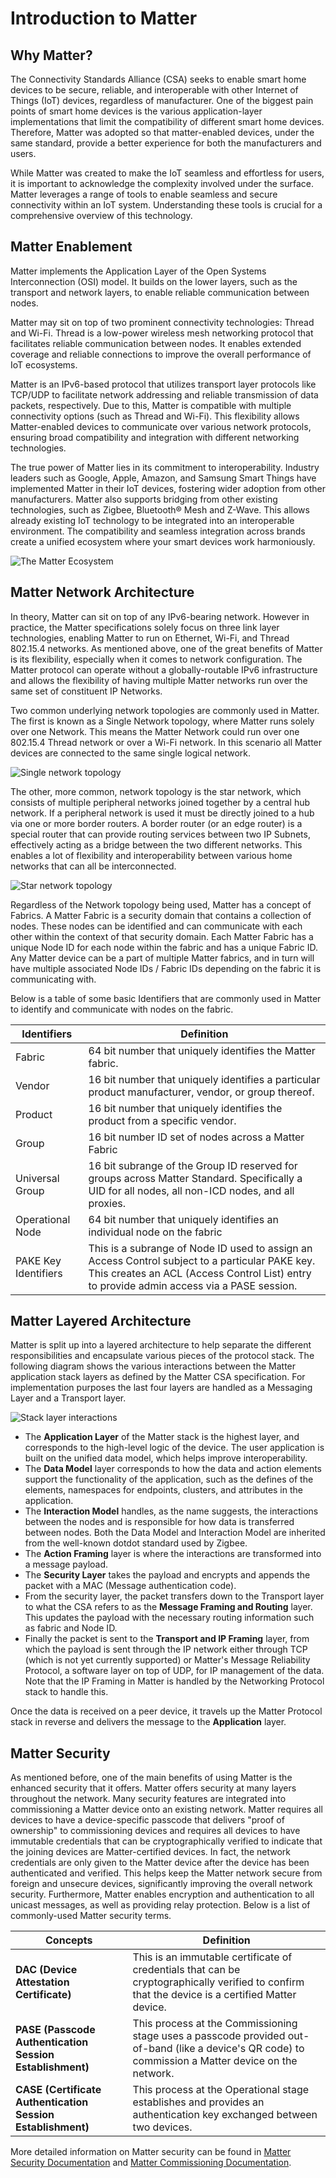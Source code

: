 # Introduction to Matter

## Why Matter?

The Connectivity Standards Alliance (CSA) seeks to enable smart home devices to be secure, reliable, and interoperable with other Internet of Things (IoT) devices, regardless of manufacturer. One of the biggest pain points of smart home devices is the various application-layer implementations that limit the compatibility of different smart home devices. Therefore, Matter was adopted so that matter-enabled devices, under the same standard, provide a better experience for both the manufacturers and users.

While Matter was created to make the IoT seamless and effortless for users, it is important to acknowledge the complexity involved under the surface. Matter leverages a range of tools to enable seamless and secure connectivity within an IoT system. Understanding these tools is crucial for a comprehensive overview of this technology.

## Matter Enablement

Matter implements the Application Layer of the Open Systems Interconnection (OSI) model. It builds on the lower layers, such as the transport and network layers, to enable reliable communication between nodes.

Matter may sit on top of two prominent connectivity technologies: Thread and Wi-Fi. Thread is a low-power wireless mesh networking protocol that facilitates reliable communication between nodes. It enables extended coverage and reliable connections to improve the overall performance of IoT ecosystems.

Matter is an IPv6-based protocol that utilizes transport layer protocols like TCP/UDP to facilitate network addressing and reliable transmission of data packets, respectively. Due to this, Matter is compatible with multiple connectivity options (such as Thread and Wi-Fi). This flexibility allows Matter-enabled devices to communicate over various network protocols, ensuring broad compatibility and integration with different networking technologies.

The true power of Matter lies in its commitment to interoperability. Industry leaders such as Google, Apple, Amazon, and Samsung Smart Things have implemented Matter in their IoT devices, fostering wider adoption from other manufacturers. Matter also supports bridging from other existing technologies, such as Zigbee, Bluetooth® Mesh and Z-Wave. This allows already existing IoT technology to be integrated into an interoperable environment. The compatibility and seamless integration across brands create a unified ecosystem where your smart devices work harmoniously.

![The Matter Ecosystem](resources/ecosystem.jpg)

## Matter Network Architecture

In theory, Matter can sit on top of any IPv6-bearing network. However in practice, the Matter specifications solely focus on three link layer technologies, enabling Matter to run on Ethernet, Wi-Fi, and Thread 802.15.4 networks. As mentioned above, one of the great benefits of Matter is its flexibility, especially when it comes to network configuration. The Matter protocol can operate without a globally-routable IPv6 infrastructure and allows the flexibility of having multiple Matter networks run over the same set of constituent IP Networks.

Two common underlying network topologies are commonly used in Matter. The first is known as a Single Network topology, where Matter runs solely over one Network. This means the Matter Network could run over one 802.15.4 Thread network or over a Wi-Fi network. In this scenario all Matter devices are connected to the same single logical network.

![Single network topology](resources/single-network-topology.png)

The other, more common, network topology is the star network, which consists of multiple peripheral networks joined together by a central hub network. If a peripheral network is used it must be directly joined to a hub via one or more border routers. A border router (or an edge router) is a special router that can provide routing services between two IP Subnets, effectively acting as a bridge between the two different networks. This enables a lot of flexibility and interoperability between various home networks that can all be interconnected.

![Star network topology](resources/star-network-topology.png)

Regardless of the Network topology being used, Matter has a concept of Fabrics. A Matter Fabric is a security domain that contains a collection of nodes. These nodes can be identified and can communicate with each other within the context of that security domain. Each Matter Fabric has a unique Node ID for each node within the fabric and has a unique Fabric ID. Any Matter device can be a part of multiple Matter fabrics, and in turn will have multiple associated Node IDs / Fabric IDs depending on the fabric it is communicating with.

 Below is a table of some basic Identifiers that are commonly used in Matter to identify and communicate with nodes on the fabric.

| **Identifiers** | **Definition** |
|-----------------|----------------|
| Fabric  | 64 bit number that uniquely identifies the Matter fabric.  |
| Vendor  | 16 bit number that uniquely identifies a particular product manufacturer, vendor, or group thereof. |
| Product  | 16 bit number that uniquely identifies the product from a specific vendor. |
| Group  | 16 bit number ID set of nodes across a Matter Fabric  |
| Universal Group | 16 bit subrange of the Group ID reserved for groups across Matter Standard. Specifically a UID for all nodes, all non-ICD nodes, and all proxies. |
| Operational Node  | 64 bit number that uniquely identifies an individual node on the fabric |
| PAKE Key Identifiers | This is a subrange of Node ID used to assign an Access Control subject to a particular PAKE key. This creates an ACL (Access Control List) entry to provide admin access via a PASE session. |

## Matter Layered Architecture

Matter is split up into a layered architecture to help separate the different responsibilities and encapsulate various pieces of the protocol stack. The following diagram shows the various interactions between the Matter application stack layers as defined by the Matter CSA specification. For implementation purposes the last four layers are handled as a Messaging Layer and a Transport layer.

![Stack layer interactions](resources/stack-layer-interactions.png)

- The **Application Layer** of the Matter stack is the highest layer, and corresponds to the high-level logic of the device. The user application is built on the unified data model, which helps improve interoperability.
- The **Data Model** layer corresponds to how the data and action elements support the functionality of the application, such as the defines of the elements, namespaces for endpoints, clusters, and attributes in the application.
- The **Interaction Model** handles, as the name suggests, the interactions between the nodes and is responsible for how data is transferred between nodes. Both the Data Model and Interaction Model are inherited from the well-known dotdot standard used by Zigbee.
- The **Action Framing** layer is where the interactions are transformed into a message payload.
- The **Security Layer** takes the payload and encrypts and appends the packet with a MAC (Message authentication code).
- From the security layer, the packet transfers down to the Transport layer to what the CSA refers to as the **Message Framing and Routing** layer. This updates the payload with the necessary routing information such as fabric and Node ID.
- Finally the packet is sent to the **Transport and IP Framing** layer, from which the payload is sent through the IP network either through TCP (which is not yet currently supported) or Matter's Message Reliability Protocol, a software layer on top of UDP, for IP management of the data. Note that the IP Framing in Matter is handled by the Networking Protocol stack to handle this.

Once the data is received on a peer device, it travels up the Matter Protocol stack in reverse and delivers the message to the **Application** layer.

## Matter Security

As mentioned before, one of the main benefits of using Matter is the enhanced security that it offers. Matter offers security at many layers throughout the network. Many security features are integrated into commissioning a Matter device onto an existing network. Matter requires all devices to have a device-specific passcode that delivers "proof of ownership" to commissioning devices and requires all devices to have immutable credentials that can be cryptographically verified to indicate that the joining devices are Matter-certified devices. In fact, the network credentials are only given to the Matter device after the device has been authenticated and verified. This helps keep the Matter network secure from foreign and unsecure devices, significantly improving the overall network security. Furthermore, Matter enables encryption and authentication to all unicast messages, as well as providing relay protection. Below is a list of commonly-used Matter security terms.

| **Concepts** | **Definition** |
|--------------|----------------|
| **DAC (Device Attestation Certificate)** | This is an immutable certificate of credentials that can be cryptographically verified to confirm that the device is a certified Matter device. |
| **PASE (Passcode Authentication Session Establishment)** | This process at the Commissioning stage uses a passcode provided out-of-band (like a device's QR code) to commission a Matter device on the network. |
| **CASE (Certificate Authentication Session Establishment)** | This process at the Operational stage establishes and provides an authentication key exchanged between two devices.  |

More detailed information on Matter security can be found in [Matter Security Documentation](/matter/<docspace-docleaf-version>/matter-fundamentals-security) and [Matter Commissioning Documentation](/matter/<docspace-docleaf-version>/matter-overview-guides/matter-commissioning).
